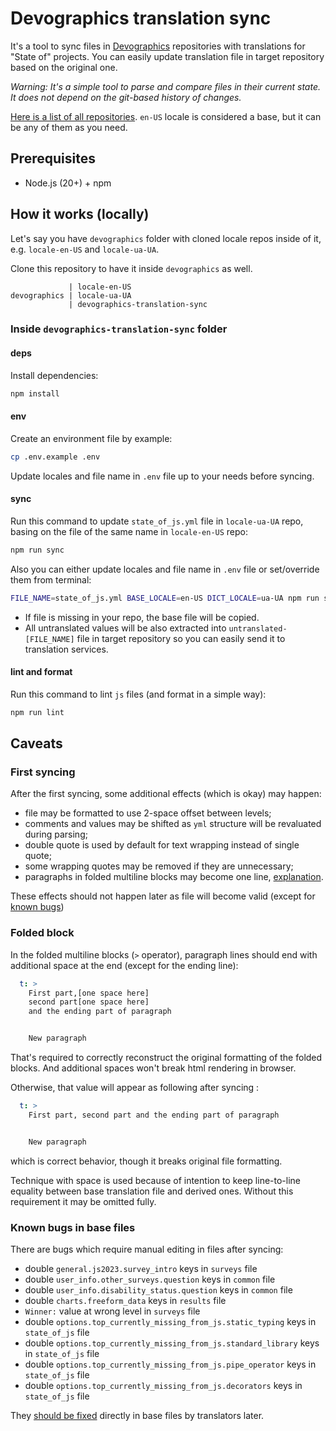 # Devographics translation sync

It's a tool to sync files in [Devographics](https://github.com/Devographics)
repositories with translations for "State of" projects. You can easily update
translation file in target repository based on the original one.

*Warning: It's a simple tool to parse and compare files in their current state.
It does not depend on the git-based history of changes.*

[Here is a list of all repositories](https://github.com/orgs/Devographics/repositories?q=locale-&type=all&language=&sort=name).
`en-US` locale is considered a base, but it can be any of them as you need.

## Prerequisites

- Node.js (20+) + npm

## How it works (locally)

Let's say you have `devographics` folder with cloned locale repos inside of it,
e.g. `locale-en-US` and `locale-ua-UA`.

Clone this repository to have it inside `devographics` as well.

```
             | locale-en-US
devographics | locale-ua-UA
             | devographics-translation-sync
```

### Inside `devographics-translation-sync` folder

#### deps

Install dependencies:

```sh
npm install
```

#### env

Create an environment file by example:

```sh
cp .env.example .env
```

Update locales and file name in `.env` file up to your needs before syncing.

#### sync

Run this command to update `state_of_js.yml` file in `locale-ua-UA` repo,
basing on the file of the same name in `locale-en-US` repo:

```sh
npm run sync
```

Also you can either update locales and file name in `.env` file or set/override
them from terminal:

```sh
FILE_NAME=state_of_js.yml BASE_LOCALE=en-US DICT_LOCALE=ua-UA npm run sync
```

- If file is missing in your repo, the base file will be copied.
- All untranslated values will be also extracted into `untranslated-[FILE_NAME]`
file in target repository so you can easily send it to translation services.

#### lint and format

Run this command to lint `js` files (and format in a simple way):

```sh
npm run lint
```

## Caveats

### First syncing

After the first syncing, some additional effects (which is okay) may happen:
- file may be formatted to use 2-space offset between levels;
- comments and values may be shifted as `yml` structure will be revaluated
during parsing;
- double quote is used by default for text wrapping instead of single quote;
- some wrapping quotes may be removed if they are unnecessary;
- paragraphs in folded multiline blocks may become one line,
[explanation](#folded-block).

These effects should not happen later as file will become valid (except for
[known bugs](#known-bugs-in-base-files))

### Folded block

In the folded multiline blocks (`>` operator), paragraph lines should end with
additional space at the end (except for the ending line):

```yml
  t: >
    First part,[one space here]
    second part[one space here]
    and the ending part of paragraph


    New paragraph
```

That's required to correctly reconstruct the original formatting of the folded
blocks. And additional spaces won't break html rendering in browser.

Otherwise, that value will appear as following after syncing :

```yml
  t: >
    First part, second part and the ending part of paragraph


    New paragraph
```

which is correct behavior, though it breaks original file formatting.

Technique with space is used because of intention to keep line-to-line equality
between base translation file and derived ones. Without this requirement it
may be omitted fully.

### Known bugs in base files

There are bugs which require manual editing in files after syncing:
- double `general.js2023.survey_intro` keys in `surveys` file
- double `user_info.other_surveys.question` keys in `common` file
- double `user_info.disability_status.question` keys in `common` file
- double `charts.freeform_data` keys in `results` file
- `Winner:` value at wrong level in `surveys` file
- double `options.top_currently_missing_from_js.static_typing` keys in `state_of_js` file
- double `options.top_currently_missing_from_js.standard_library` keys in `state_of_js` file
- double `options.top_currently_missing_from_js.pipe_operator` keys in `state_of_js` file
- double `options.top_currently_missing_from_js.decorators` keys in `state_of_js` file

They [should be fixed](https://github.com/Devographics/locale-en-US/issues/34)
directly in base files by translators later.

